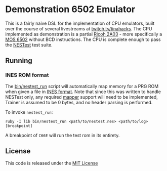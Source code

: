 # Demonstration 6502 Emulator

This is a fairly naive DSL for the implementation of CPU emulators, built over
the course of several livestreams at [twitch.tv/tinahacks][tinahacks].  The CPU
implemented as demonstration is a partial [Ricoh 2A03][2a03] - more specifically
a [MOS 6502][6502] without BCD instructions.  The CPU is complete enough to pass
the [NESTest][nestest] test suite.

## Running

### INES ROM format

The [bin/nestest_run](bin/nestest_run) script will automatically map memory for
a PRG ROM when given a file in [INES format][ines].  Note that since this was
written to handle NESTest only, any required [mapper][mapper] support will need
to be implemented, Trainer is assumed to be 0 bytes, and no header parsing is
performed.

To invoke `nestest_run`:
```
ruby -I lib bin/nestest_run <path/to/nestest.nes> <path/to/log> [breakpoint]
```
A breakpoint of `C66E` will run the test rom in its entirety.

## License

This code is released under the [MIT License](LICENSE)

[tinahacks]: https://twitch.tv/tinahacks
[2a03]: https://en.wikipedia.org/wiki/Ricoh_2A03
[6502]: https://en.wikipedia.org/wiki/MOS_Technology_6502
[nestest]: https://github.com/christopherpow/nes-test-roms/blob/master/other/nestest.txt
[ines]: https://www.nesdev.org/wiki/INES
[mapper]: https://www.nesdev.org/wiki/Mapper
